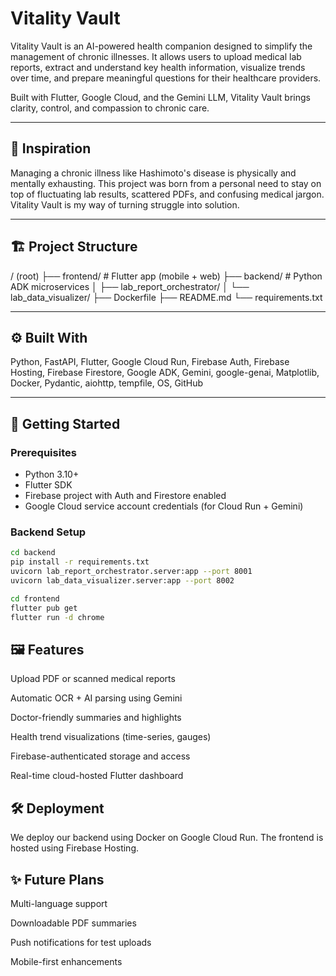 # Vitality Vault

Vitality Vault is an AI-powered health companion designed to simplify the management of chronic illnesses. It allows users to upload medical lab reports, extract and understand key health information, visualize trends over time, and prepare meaningful questions for their healthcare providers.

Built with Flutter, Google Cloud, and the Gemini LLM, Vitality Vault brings clarity, control, and compassion to chronic care.

---

## 🧠 Inspiration

Managing a chronic illness like Hashimoto's disease is physically and mentally exhausting. This project was born from a personal need to stay on top of fluctuating lab results, scattered PDFs, and confusing medical jargon. Vitality Vault is my way of turning struggle into solution.

---

## 🏗️ Project Structure

/ (root)
├── frontend/ # Flutter app (mobile + web)
├── backend/ # Python ADK microservices
│ ├── lab_report_orchestrator/
│ └── lab_data_visualizer/
├── Dockerfile
├── README.md
└── requirements.txt


---

## ⚙️ Built With

Python, FastAPI, Flutter, Google Cloud Run, Firebase Auth, Firebase Hosting, Firebase Firestore, Google ADK, Gemini, google-genai, Matplotlib, Docker, Pydantic, aiohttp, tempfile, OS, GitHub

---

## 🚀 Getting Started

### Prerequisites

- Python 3.10+
- Flutter SDK
- Firebase project with Auth and Firestore enabled
- Google Cloud service account credentials (for Cloud Run + Gemini)

### Backend Setup

```bash
cd backend
pip install -r requirements.txt
uvicorn lab_report_orchestrator.server:app --port 8001
uvicorn lab_data_visualizer.server:app --port 8002

cd frontend
flutter pub get
flutter run -d chrome
```
## 🖼️ Features
Upload PDF or scanned medical reports

Automatic OCR + AI parsing using Gemini

Doctor-friendly summaries and highlights

Health trend visualizations (time-series, gauges)

Firebase-authenticated storage and access

Real-time cloud-hosted Flutter dashboard

## 🛠️ Deployment
We deploy our backend using Docker on Google Cloud Run. The frontend is hosted using Firebase Hosting.

## ✨ Future Plans
Multi-language support

Downloadable PDF summaries

Push notifications for test uploads

Mobile-first enhancements
